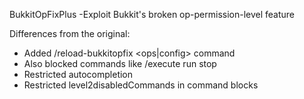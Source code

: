 BukkitOpFixPlus -Exploit Bukkit's broken op-permission-level feature

Differences from the original:
- Added /reload-bukkitopfix <ops|config> command
- Also blocked commands like /execute run stop
- Restricted autocompletion
- Restricted level2disabledCommands in command blocks
